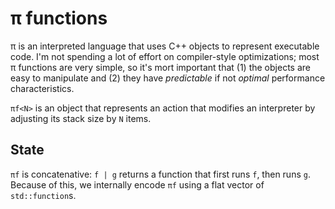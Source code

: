 # π functions
π is an interpreted language that uses C++ objects to represent executable code. I'm not spending a lot of effort on compiler-style optimizations; most π functions are very simple, so it's mort important that (1) the objects are easy to manipulate and (2) they have _predictable_ if not _optimal_ performance characteristics.

`πf<N>` is an object that represents an action that modifies an interpreter by adjusting its stack size by `N` items.


## State
`πf` is concatenative: `f | g` returns a function that first runs `f`, then runs `g`. Because of this, we internally encode `πf` using a flat vector of `std::function`s.
